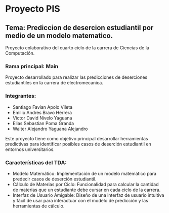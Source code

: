 # Proyecto PIS

## Tema: Prediccion de desercion estudiantil por medio de un modelo matematico.
Proyecto colaborativo del cuarto ciclo de la carrera de Ciencias de la Computación.
### Rama principal: Main
Proyecto desarrollado para realizar las predicciones de deserciones estudiantiles en la carrera de electromecanica.

### Integrantes:

- Santiago Favian Apolo Vileta
- Emilio Andres Bravo Herrera
- Victor David Nivelo Yaguana
- Elias Sebastian Poma Granda
- Walter Alejandro Yaguana Alejandro

Este proyecto tiene como objetivo principal desarrollar herramientas predictivas para identificar posibles casos de deserción estudiantil en entornos universitarios.

### Características del TDA:
- Modelo Matemático: Implementación de un modelo matemático para predecir casos de deserción estudiantil.
- Cálculo de Materias por Ciclo: Funcionalidad para calcular la cantidad de materias que un estudiante debe cursar en cada ciclo de la carrera.
- Interfaz de Usuario Amigable: Diseño de una interfaz de usuario intuitiva y fácil de usar para interactuar con el modelo de predicción y las herramientas de cálculo.
